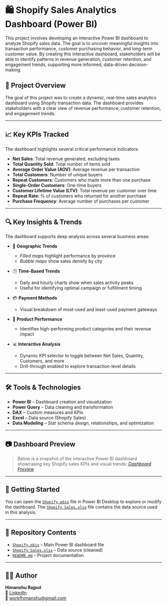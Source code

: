 # 🛍️ Shopify Sales Analytics Dashboard (Power BI)

This project involves developing an interactive Power BI dashboard to analyze Shopify sales data. The goal is to uncover meaningful insights into transaction performance, customer purchasing behavior, and long-term customer value. By creating this interactive dashboard, stakeholders will be able to identify patterns in revenue generation, customer retention, and engagement trends, supporting more informed, data-driven decision-making.

## 📌 Project Overview

The goal of this project was to create a dynamic, real-time sales analytics dashboard using Shopify transaction data. The dashboard provides stakeholders with a clear view of revenue performance, customer retention, and engagement trends.

---

## 📈 Key KPIs Tracked

The dashboard highlights several critical performance indicators:

- **Net Sales**: Total revenue generated, excluding taxes
- **Total Quantity Sold**: Total number of items sold
- **Average Order Value (AOV)**: Average revenue per transaction
- **Total Customers**: Number of unique buyers
- **Repeat Customers**: Customers who made more than one purchase
- **Single-Order Customers**: One-time buyers
- **Customer Lifetime Value (LTV)**: Total revenue per customer over time
- **Repeat Rate**: % of customers who returned for another purchase
- **Purchase Frequency**: Average number of purchases per customer

---

## 🔍 Key Insights & Trends

The dashboard supports deep analysis across several business areas:

- 📍 **Geographic Trends**  
  - *Filled maps* highlight performance by province  
  - *Bubble maps* show sales density by city  

- 🕒 **Time-Based Trends**  
  - Daily and hourly charts show when sales activity peaks  
  - Useful for identifying optimal campaign or fulfillment timing

- 💳 **Payment Methods**  
  - Visual breakdown of most-used and least-used payment gateways

- 🎯 **Product Performance**  
  - Identifies high-performing product categories and their revenue impact

- 📊 **Interactive Analysis**  
  - Dynamic KPI selector to toggle between Net Sales, Quantity, Customers, and more  
  - Drill-through enabled to explore transaction-level details

---

## 🛠️ Tools & Technologies

- **Power BI** – Dashboard creation and visualization
- **Power Query** – Data cleaning and transformation
- **DAX** – Custom measures and KPIs
- **Excel** – Data source (Shopify Sales)
- **Data Modeling** – Star schema design, relationships, and optimization

---

## 📷 Dashboard Preview

> Below is a snapshot of the interactive Power BI dashboard showcasing key Shopify sales KPIs and visual trends:
_<a href="https://github.com/HimXRaj/Shopify-Sales-Analysis/blob/main/Dashboard%20Preview.png">Dashboard Preview</a>_

---

## 🚀 Getting Started

You can open the <a href="https://github.com/HimXRaj/Shopify-Sales-Analysis/blob/main/Shopify.pbix">`Shopify.pbix`</a> file in Power BI Desktop to explore or modify the dashboard. The <a href="https://github.com/HimXRaj/Shopify-Sales-Analysis/blob/main/Shopify%20Sales.xlsx">`Shopify Sales.xlsx`</a> file contains the data source used in this analysis.

---

## 📁 Repository Contents

- <a href="https://github.com/HimXRaj/Shopify-Sales-Analysis/blob/main/Shopify.pbix">`Shopify.pbix`</a> – Main Power BI dashboard file  
- <a href="https://github.com/HimXRaj/Shopify-Sales-Analysis/blob/main/Shopify%20Sales.xlsx">`Shopify Sales.xlsx`</a> – Data source (cleaned)
- <a href="https://github.com/HimXRaj/Shopify-Sales-Analysis/blob/main/README.md">`README.md`</a> – Project documentation  

---

## 🙋‍♂️ Author

**Himanshu Rajput**  
🔗 [LinkedIn](https://www.linkedin.com/in/himxraj)  
📧 workfhimanshu@gmail.com

